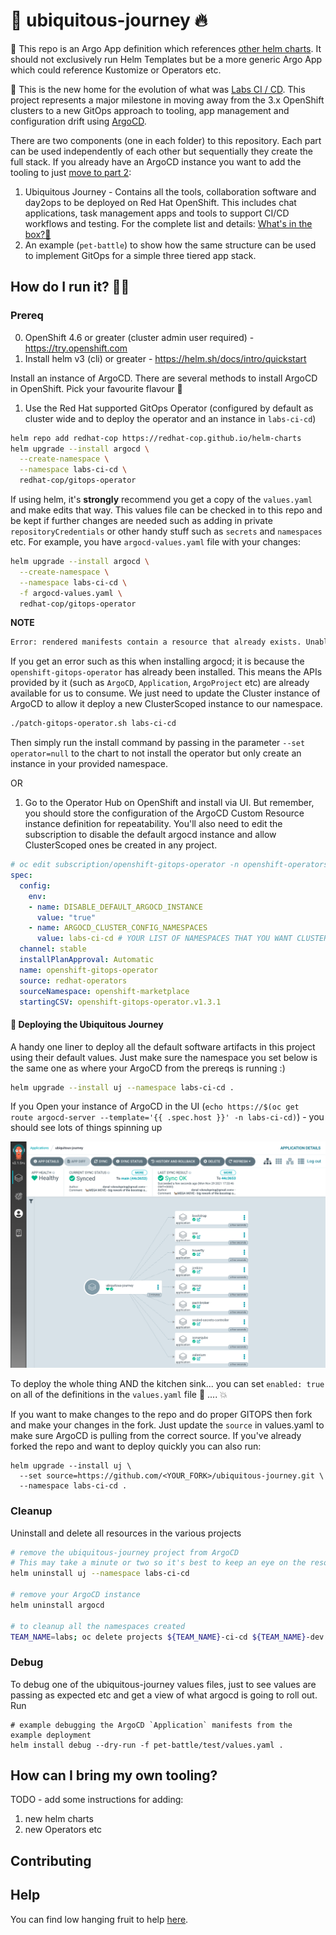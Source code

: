 # 🦄 ubiquitous-journey 🔥

🧰 This repo is an Argo App definition which references [other helm charts](https://github.com/redhat-cop/helm-charts.git). It should not exclusively run Helm Templates but be a more generic Argo App which could reference Kustomize or Operators etc.

🎨 This is the new home for the evolution of what was [Labs CI / CD](https://github.com/rht-labs/labs-ci-cd.git). This project represents a major milestone in moving away from the 3.x OpenShift clusters to a new GitOps approach to tooling, app management and configuration drift using [ArgoCD](https://argoproj.github.io/argo-cd/).

There are two components (one in each folder) to this repository. Each part can be used independently of each other but sequentially they create the full stack. If you already have an ArgoCD instance you want to add the tooling to just [move to part 2](docs/bootstrap-argocd.md#tooling-for-application-development-🦅):
1. Ubiquitous Journey - Contains all the tools, collaboration software and day2ops to be deployed on Red Hat OpenShift. This includes chat applications, task management apps and tools to support CI/CD workflows and testing. For the complete list and details: [What's in the box?👨](docs/whats-in-the-box.md)
2. An example (`pet-battle`) to show how the same structure can be used to implement GitOps for a simple three tiered app stack.

## How do I run it? 🏃‍♀️

### Prereq 
0. OpenShift 4.6 or greater (cluster admin user required) - https://try.openshift.com
1. Install helm v3 (cli) or greater - https://helm.sh/docs/intro/quickstart

Install an instance of ArgoCD. There are several methods to install ArgoCD in OpenShift. Pick your favourite flavour 🍦

1. Use the Red Hat supported GitOps Operator (configured by default as cluster wide and to deploy the operator and an instance in `labs-ci-cd`)
```bash
helm repo add redhat-cop https://redhat-cop.github.io/helm-charts
helm upgrade --install argocd \
  --create-namespace \
  --namespace labs-ci-cd \
  redhat-cop/gitops-operator
```

If using helm, it's **strongly** recommend you get a copy of the `values.yaml` and make edits that way. This values file can be checked in to this repo and be kept if further changes are needed such as adding in private `repositoryCredentials` or other handy stuff such as `secrets` and `namespaces` etc. For example, you have `argocd-values.yaml` file with your changes:
```bash
helm upgrade --install argocd \
  --create-namespace \
  --namespace labs-ci-cd \
  -f argocd-values.yaml \
  redhat-cop/gitops-operator
```

**NOTE**
```bash
Error: rendered manifests contain a resource that already exists. Unable to continue with install: Subscription "openshift-gitops-operator" in namespace "openshift-operators" exists and cannot be imported into the current release: invalid ownership metadata;.....
```
If you get an error such as this when installing argocd; it is because the `openshift-gitops-operator` has already been installed. This means the APIs provided by it (such as `ArgoCD`, `Application`, `ArgoProject` etc) are already available for us to consume. We just need to update the Cluster instance of ArgoCD to allow it deploy a new ClusterScoped instance to our namespace.
```bash
./patch-gitops-operator.sh labs-ci-cd
```
Then simply run the install command by passing in the parameter `--set operator=null` to the chart to not install the operator but only create an instance in your provided namespace.


OR

1. Go to the Operator Hub on OpenShift and install via UI. But remember, you should store the configuration of the ArgoCD Custom Resource instance definition for repeatability. You'll also need to edit the subscription to disable the default argocd instance and allow ClusterScoped ones be created in any project.
```yaml
# oc edit subscription/openshift-gitops-operator -n openshift-operators
spec:
  config:
    env:
    - name: DISABLE_DEFAULT_ARGOCD_INSTANCE
      value: "true"
    - name: ARGOCD_CLUSTER_CONFIG_NAMESPACES
      value: labs-ci-cd # YOUR LIST OF NAMESPACES THAT YOU WANT CLUSTER SCOPED ARGOCD IN
  channel: stable
  installPlanApproval: Automatic
  name: openshift-gitops-operator
  source: redhat-operators
  sourceNamespace: openshift-marketplace
  startingCSV: openshift-gitops-operator.v1.3.1
```

#### 🤠 Deploying the Ubiquitous Journey
A handy one liner to deploy all the default software artifacts in this project using their default values. Just make sure the namespace you set below is the same one as where your ArgoCD from the prereqs is running :)
```bash
helm upgrade --install uj --namespace labs-ci-cd .
```


If you Open your instance of ArgoCD in the UI (`echo https://$(oc get route argocd-server --template='{{ .spec.host }}' -n labs-ci-cd)`) - you should see lots of things spinning up

![argocd-ui](docs/images/argocd-uj.png)

To deploy the whole thing AND the kitchen sink... you can set `enabled: true` on all of the definitions in the `values.yaml` file 🧨 .... 💥


If you want to make changes to the repo and do proper GITOPS then fork and make your changes in the fork. Just update the `source` in values.yaml to make sure ArgoCD is pulling from the correct source. If  you've already forked the repo and want to deploy quickly you can also run:
```
helm upgrade --install uj \
  --set source=https://github.com/<YOUR_FORK>/ubiquitous-journey.git \
  --namespace labs-ci-cd .
```

### Cleanup 
Uninstall and delete all resources in the various projects
```bash
# remove the ubiquitous-journey project from ArgoCD
# This may take a minute or two so it's best to keep an eye on the resources in ArgoCD before removing it  
helm uninstall uj --namespace labs-ci-cd

# remove your ArgoCD instance
helm uninstall argocd

# to cleanup all the namespaces created
TEAM_NAME=labs; oc delete projects ${TEAM_NAME}-ci-cd ${TEAM_NAME}-dev ${TEAM_NAME}-test ${TEAM_NAME}-stage ${TEAM_NAME}-clusterops ${TEAM_NAME}-pm
```

### Debug
To debug one of the ubiquitous-journey values files, just to see values are passing as expected etc and get a view of what argocd is going to roll out. Run 
```
# example debugging the ArgoCD `Application` manifests from the example deployment 
helm install debug --dry-run -f pet-battle/test/values.yaml . 
```

## How can I bring my own tooling?

TODO - add some instructions for adding:
1) new helm charts
2) new Operators etc

## Contributing

## Help

You can find low hanging fruit to help [here](docs/help.md).

